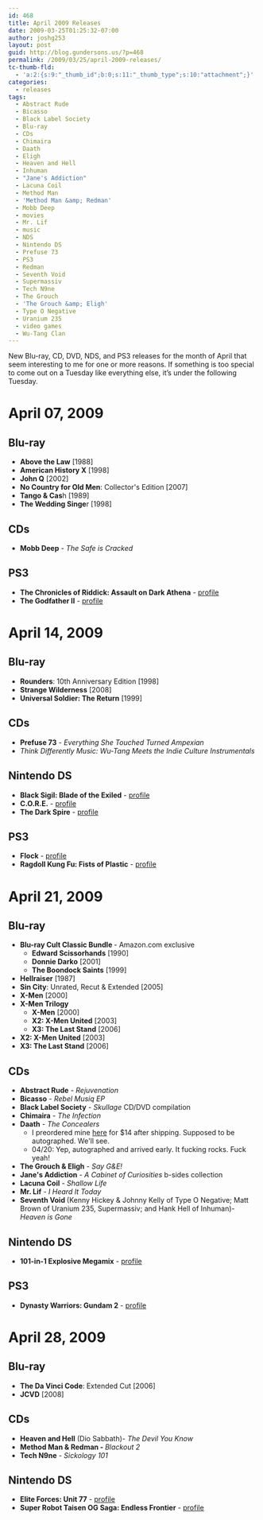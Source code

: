 ```yaml
---
id: 468
title: April 2009 Releases
date: 2009-03-25T01:25:32-07:00
author: joshg253
layout: post
guid: http://blog.gundersons.us/?p=468
permalink: /2009/03/25/april-2009-releases/
tc-thumb-fld:
  - 'a:2:{s:9:"_thumb_id";b:0;s:11:"_thumb_type";s:10:"attachment";}'
categories:
  - releases
tags:
  - Abstract Rude
  - Bicasso
  - Black Label Society
  - Blu-ray
  - CDs
  - Chimaira
  - Daath
  - Eligh
  - Heaven and Hell
  - Inhuman
  - "Jane's Addiction"
  - Lacuna Coil
  - Method Man
  - 'Method Man &amp; Redman'
  - Mobb Deep
  - movies
  - Mr. Lif
  - music
  - NDS
  - Nintendo DS
  - Prefuse 73
  - PS3
  - Redman
  - Seventh Void
  - Supermassiv
  - Tech N9ne
  - The Grouch
  - 'The Grouch &amp; Eligh'
  - Type O Negative
  - Uranium 235
  - video games
  - Wu-Tang Clan
---
```

New Blu-ray, CD, DVD, NDS, and PS3 releases for the month of April that seem interesting to me for one or more reasons. If something is too special to come out on a Tuesday like everything else, it’s under the following Tuesday.

<h1>April 07, 2009</h1>

<h2>Blu-ray</h2>

<ul>
    <li><strong>Above the Law</strong> [1988]</li>
    <li><strong>American History X</strong> [1998]</li>
    <li><strong>John Q</strong> [2002]</li>
    <li><strong>No Country for Old Men</strong>: Collector's Edition [2007]</li>
    <li><strong>Tango &amp; Cas</strong>h [1989]</li>
    <li><strong>The Wedding Singe</strong>r [1998]</li>
</ul>

<h2>CDs</h2>

<ul>
    <li><strong>Mobb Deep</strong> - <em>The Safe is Cracked</em></li>
</ul>

<h2>PS3</h2>

<ul>
    <li><strong>The Chronicles of Riddick: Assault on Dark Athena</strong> - <a href="http://ps3.ign.com/objects/851/851727.html">profile</a></li>
    <li><strong>The Godfather II</strong> - <a href="http://ps3.ign.com/objects/953/953333.html">profile</a></li>
</ul>

<h1>April 14, 2009</h1>

<h2>Blu-ray</h2>

<ul>
    <li><strong>Rounders</strong>: 10th Anniversary Edition [1998]</li>
    <li><strong>Strange Wilderness</strong> [2008]</li>
    <li><strong>Universal Soldier: The Return</strong> [1999]</li>
</ul>

<h2>CDs</h2>

<ul>
    <li><strong>Prefuse 73</strong> - <em>Everything She Touched Turned Ampexian
</em></li>
    <li><em>Think Differently Music: Wu-Tang Meets the Indie Culture Instrumentals</em></li>
</ul>

<h2>Nintendo DS</h2>

<ul>
    <li> <strong>Black Sigil: Blade of the Exiled</strong> - <a href="http://ds.ign.com/objects/142/14253403.html">profile</a><a href="http://media.ds.ign.com/media/142/14253403/imgs_1.html"></a></li>
    <li><strong>C.O.R.E.</strong> - <a href="http://ds.ign.com/objects/946/946923.html">profile</a></li>
    <li><strong>The Dark Spire</strong> - <a href="http://ds.ign.com/objects/142/14251220.html">profile</a></li>
</ul>

<h2>PS3</h2>

<ul>
    <li><strong>Flock</strong> - <a href="http://ps3.ign.com/objects/142/14265383.html">profile</a></li>
    <li><strong>Ragdoll Kung Fu: Fists of Plastic</strong> - <a href="http://ps3.ign.com/objects/142/14266747.html">profile</a></li>
</ul>

<h1>April 21, 2009</h1>

<h2>Blu-ray</h2>

<ul>
    <li><strong>Blu-ray Cult Classic Bundle </strong>- Amazon.com exclusive
<ul>
    <li><strong>Edward Scissorhands</strong> [1990]<strong>
</strong></li>
    <li><strong>Donnie Darko</strong> [2001]<strong>
</strong></li>
    <li><strong>The Boondock Saints</strong> [1999]</li>
</ul>
</li>
    <li><strong>Hellraiser</strong> [1987]</li>
    <li><strong>Sin City</strong>: Unrated, Recut &amp; Extended [2005]</li>
    <li><strong>X-Men</strong> [2000]</li>
    <li><strong>X-Men Trilogy</strong>
<ul>
    <li><strong>X-Men</strong> [2000]</li>
    <li><strong>X2: X-Men United</strong> [2003]</li>
    <li><strong>X3: The Last Stand</strong> [2006]</li>
</ul>
</li>
    <li><strong>X2: X-Men United</strong> [2003]</li>
    <li><strong>X3: The Last Stand</strong> [2006]</li>
</ul>

<h2>CDs</h2>

<ul>
    <li><strong>Abstract Rude</strong> - <em>Rejuvenation</em></li>
    <li><strong>Bicasso</strong> - <em>Rebel Musiq EP</em></li>
    <li><strong>Black Label Society</strong> - <em>Skullage</em> CD/DVD compilation</li>
    <li><strong>Chimaira</strong> - <em>The Infection
</em></li>
    <li><strong>Daath</strong> - <em>The Concealers</em>
<ul>
    <li>I preordered mine <a href="http://www.cmdistro.com/Item/Daath_-_Concealers_+_Autographed_Booklet_-PRE-ORDER-/29881">here</a> for $14 after shipping. Supposed to be autographed. We'll see.</li>
    <li>04/20: Yep, autographed and arrived early. It fucking rocks. Fuck yeah!</li>
</ul>
</li>
    <li><strong>The Grouch &amp; Eligh</strong> - <em>Say G&amp;E!</em></li>
    <li><span style="font-weight: bold">Jane's Addiction</span> - <em>A Cabinet of Curiosities</em> b-sides collection</li>
    <li><strong>Lacuna Coil</strong> - <em>Shallow Life
</em></li>
    <li><strong>Mr. Lif</strong> - <em>I Heard It Today</em></li>
    <li><strong>Seventh Void</strong><strong> </strong>(Kenny Hickey &amp; Johnny Kelly of Type O Negative; Matt Brown of Uranium 235, Supermassiv; and Hank Hell of Inhuman)- <em>Heaven is Gone
</em></li>
</ul>

<h2>Nintendo DS</h2>

<ul>
    <li><strong>101-in-1 Explosive Megamix</strong> - <a href="http://ds.ign.com/objects/142/14298278.html">profile</a></li>
</ul>

<h2>PS3</h2>

<ul>
    <li><strong>Dynasty Warriors: Gundam 2</strong> - <a href="http://ps3.ign.com/objects/774/774973.html">profile</a></li>
</ul>

<h1>April 28, 2009</h1>

<h2>Blu-ray</h2>

<ul>
    <li><strong>The Da Vinci Code</strong>: Extended Cut [2006]</li>
    <li><strong>JCVD</strong> [2008]</li>
</ul>

<h2>CDs</h2>

<ul>
    <li><strong>Heaven and Hell</strong> (Dio Sabbath)- <em>The Devil You Know</em></li>
    <li><span style="font-weight: bold">Method Man &amp; Redman - </span><em>Blackout 2</em></li>
    <li><strong>Tech N9ne</strong> - <em>Sickology 101
</em></li>
</ul>

<h2>Nintendo DS</h2>

<ul>
    <li><strong>Elite Forces: Unit 77</strong> - <a href="http://ds.ign.com/objects/142/14248062.html">profile</a></li>
    <li><strong>Super Robot Taisen OG Saga: Endless Frontier</strong> - <a href="http://ds.ign.com/objects/142/14227448.html">profile</a></li>
</ul>